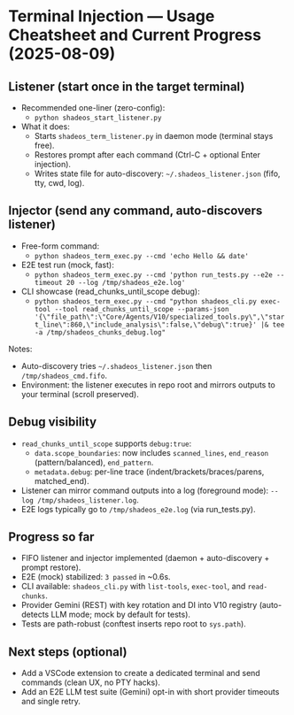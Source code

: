 # Terminal Injection — Usage Cheatsheet and Current Progress (2025-08-09)

## Listener (start once in the target terminal)
- Recommended one-liner (zero-config):
  - `python shadeos_start_listener.py`
- What it does:
  - Starts `shadeos_term_listener.py` in daemon mode (terminal stays free).
  - Restores prompt after each command (Ctrl-C + optional Enter injection).
  - Writes state file for auto-discovery: `~/.shadeos_listener.json` (fifo, tty, cwd, log).

## Injector (send any command, auto-discovers listener)
- Free-form command:
  - `python shadeos_term_exec.py --cmd 'echo Hello && date'`
- E2E test run (mock, fast):
  - `python shadeos_term_exec.py --cmd 'python run_tests.py --e2e --timeout 20 --log /tmp/shadeos_e2e.log'`
- CLI showcase (read_chunks_until_scope debug):
  - `python shadeos_term_exec.py --cmd "python shadeos_cli.py exec-tool --tool read_chunks_until_scope --params-json '{\"file_path\":\"Core/Agents/V10/specialized_tools.py\",\"start_line\":860,\"include_analysis\":false,\"debug\":true}' |& tee -a /tmp/shadeos_chunks_debug.log"`

Notes:
- Auto-discovery tries `~/.shadeos_listener.json` then `/tmp/shadeos_cmd.fifo`.
- Environment: the listener executes in repo root and mirrors outputs to your terminal (scroll preserved).

## Debug visibility
- `read_chunks_until_scope` supports `debug:true`:
  - `data.scope_boundaries`: now includes `scanned_lines`, `end_reason` (pattern/balanced), `end_pattern`.
  - `metadata.debug`: per-line trace (indent/brackets/braces/parens, matched_end).
- Listener can mirror command outputs into a log (foreground mode): `--log /tmp/shadeos_listener.log`.
- E2E logs typically go to `/tmp/shadeos_e2e.log` (via run_tests.py).

## Progress so far
- FIFO listener and injector implemented (daemon + auto-discovery + prompt restore).
- E2E (mock) stabilized: `3 passed` in ~0.6s.
- CLI available: `shadeos_cli.py` with `list-tools`, `exec-tool`, and `read-chunks`.
- Provider Gemini (REST) with key rotation and DI into V10 registry (auto-detects LLM mode; mock by default for tests).
- Tests are path-robust (conftest inserts repo root to `sys.path`).

## Next steps (optional)
- Add a VSCode extension to create a dedicated terminal and send commands (clean UX, no PTY hacks).
- Add an E2E LLM test suite (Gemini) opt-in with short provider timeouts and single retry.
